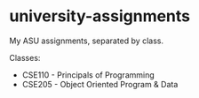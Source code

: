 # university-assignments
My ASU assignments, separated by class.

Classes:
 - CSE110 - Principals of Programming
 - CSE205 - Object Oriented Program & Data
